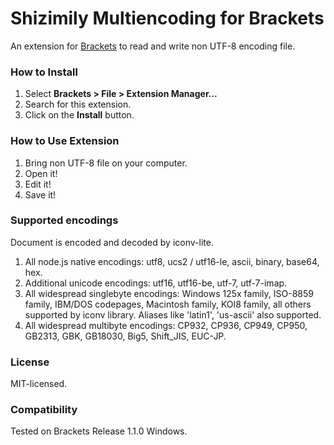 # Shizimily Multiencoding for Brackets
An extension for [Brackets](https://github.com/adobe/brackets/) to read and write non UTF-8 encoding file.

### How to Install
1. Select **Brackets > File > Extension Manager...**
2. Search for this extension.
3. Click on the **Install** button.

### How to Use Extension
1. Bring non UTF-8 file on your computer.
2. Open it!
3. Edit it!
4. Save it!

### Supported encodings
Document is encoded and decoded by iconv-lite.
  
1. All node.js native encodings: utf8, ucs2 / utf16-le, ascii, binary, base64, hex.
2. Additional unicode encodings: utf16, utf16-be, utf-7, utf-7-imap.
3. All widespread singlebyte encodings: Windows 125x family, ISO-8859 family, IBM/DOS codepages, Macintosh family, KOI8 family, all others supported by iconv library. Aliases like 'latin1', 'us-ascii' also supported.
4. All widespread multibyte encodings: CP932, CP936, CP949, CP950, GB2313, GBK, GB18030, Big5, Shift_JIS, EUC-JP.

### License
MIT-licensed.

### Compatibility
Tested on Brackets Release 1.1.0 Windows.

